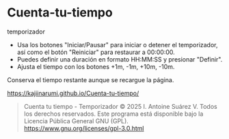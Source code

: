 # Cuenta-tu-tiempo
temporizador

- Usa los botones "Iniciar/Pausar" para iniciar o detener el temporizador, así como el botón "Reiniciar" para restaurar a 00:00:00.
- Puedes definir una duración en formato HH:MM:SS y presionar "Definir".
- Ajusta el tiempo con los botones +1m, -1m, +10m, -10m.

Conserva el tiempo restante aunque se recargue la página.

https://kajiinarumi.github.io/Cuenta-tu-tiempo/

> Cuenta tu tiempo - Temporizador &copy; 2025 I. Antoine Suárez V. Todos los derechos reservados. Este programa está disponible bajo la Licencia Pública General GNU (GPL). https://www.gnu.org/licenses/gpl-3.0.html
